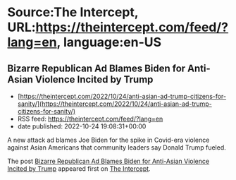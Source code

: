 # Source:The Intercept, URL:https://theintercept.com/feed/?lang=en, language:en-US

## Bizarre Republican Ad Blames Biden for Anti-Asian Violence Incited by Trump
 - [https://theintercept.com/2022/10/24/anti-asian-ad-trump-citizens-for-sanity/](https://theintercept.com/2022/10/24/anti-asian-ad-trump-citizens-for-sanity/)
 - RSS feed: https://theintercept.com/feed/?lang=en
 - date published: 2022-10-24 19:08:31+00:00

<p>A new attack ad blames Joe Biden for the spike in Covid-era violence against Asian Americans that community leaders say Donald Trump fueled.</p>
<p>The post <a href="https://theintercept.com/2022/10/24/anti-asian-ad-trump-citizens-for-sanity/" rel="nofollow">Bizarre Republican Ad Blames Biden for Anti-Asian Violence Incited by Trump</a> appeared first on <a href="https://theintercept.com" rel="nofollow">The Intercept</a>.</p>

